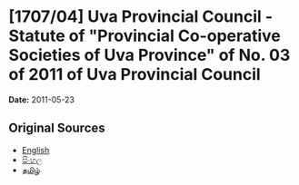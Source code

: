 # [1707/04] Uva Provincial Council - Statute of "Provincial Co-operative Societies of Uva Province" of No. 03 of 2011 of Uva Provincial Council

**Date:** 2011-05-23

## Original Sources

- [English](https://documents.gov.lk/view/extra-gazettes/2011/5/1707-04_E.pdf)
- [සිංහල](https://documents.gov.lk/view/extra-gazettes/2011/5/1707-04_S.pdf)
- [தமிழ்](https://documents.gov.lk/view/extra-gazettes/2011/5/1707-04_T.pdf)
